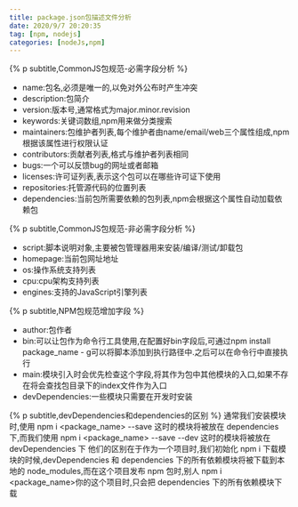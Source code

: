 ```yaml
---
title: package.json包描述文件分析
date: 2020/9/7 20:20:35
tag: [npm, nodejs]
categories: [nodeJs,npm]
---
```


{% p subtitle,CommonJS包规范-必需字段分析 %}

- name:包名,必须是唯一的,以免对外公布时产生冲突
- description:包简介
- version:版本号,通常格式为major.minor.revision
- keywords:关键词数组,npm用来做分类搜索
- maintainers:包维护者列表,每个维护者由name/email/web三个属性组成,npm根据该属性进行权限认证
- contributors:贡献者列表,格式与维护者列表相同
- bugs:一个可以反馈bug的网址或者邮箱
- licenses:许可证列表,表示这个包可以在哪些许可证下使用
- repositories:托管源代码的位置列表
- dependencies:当前包所需要依赖的包列表,npm会根据这个属性自动加载依赖包

{% p subtitle,CommonJS包规范-非必需字段分析 %}

- script:脚本说明对象,主要被包管理器用来安装/编译/测试/卸载包
- homepage:当前包网址地址
- os:操作系统支持列表
- cpu:cpu架构支持列表
- engines:支持的JavaScript引擎列表

{% p subtitle,NPM包规范增加字段 %}

- author:包作者
- bin:可以让包作为命令行工具使用,在配置好bin字段后,可通过npm install package_name - g可以将脚本添加到执行路径中.之后可以在命令行中直接执行
- main:模块引入时会优先检查这个字段,将其作为包中其他模块的入口,如果不存在将会查找包目录下的index文件作为入口
- devDependencies:一些模块只需要在开发时安装

{% p subtitle,devDependencies和dependencies的区别 %}
通常我们安装模块时,使用
npm i <package_name> --save
这时的模块将被放在 dependencies 下,而我们使用
npm i <package_name> --save --dev
这时的模块将被放在 devDependencies 下
他们的区别在于作为一个项目时,我们初始化 npm i 下载模块的时候,devDependencies 和 dependencies 下的所有依赖模块将被下载到本地的 node_modules,而在这个项目发布 npm 包时,别人 npm i <package_name>你的这个项目时,只会把 dependencies 下的所有依赖模块下载
